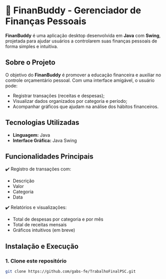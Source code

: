 # 💸 FinanBuddy - Gerenciador de Finanças Pessoais

**FinanBuddy** é uma aplicação desktop desenvolvida em **Java** com **Swing**, projetada para ajudar usuários a controlarem suas finanças pessoais de forma simples e intuitiva.

## Sobre o Projeto

O objetivo do **FinanBuddy** é promover a educação financeira e auxiliar no controle orçamentário pessoal. Com uma interface amigável, o usuário pode:

- Registrar transações (receitas e despesas);
- Visualizar dados organizados por categoria e período;
- Acompanhar gráficos que ajudam na análise dos hábitos financeiros.

## Tecnologias Utilizadas

- **Linguagem:** Java
- **Interface Gráfica:** Java Swing

## Funcionalidades Principais

✔️ Registro de transações com:
- Descrição
- Valor
- Categoria
- Data

✔️ Relatórios e visualizações:
- Total de despesas por categoria e por mês
- Total de receitas mensais
- Gráficos intuitivos (em breve)


## Instalação e Execução

### 1. Clone este repositório

```bash
git clone https://github.com/gabs-fe/TrabalhoFinalPSC.git
